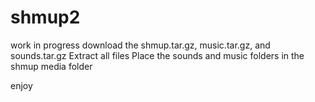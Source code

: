 # shmup2
work in progress
 download the shmup.tar.gz, music.tar.gz, and sounds.tar.gz
 Extract all files
 Place the sounds and music folders in the shmup media folder

 
 enjoy
